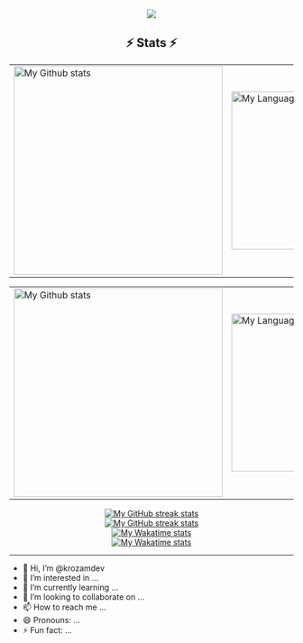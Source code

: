 <div align="center">
  <a href="https://github.com/krozamdev">
    <img src="https://visitor-badge.laobi.icu/badge?page_id=krozamdev.krozamdev" />
  </a>
</div>


<h2 align="center">⚡ Stats ⚡</h2>
<!-- GRS (Light Mode) -->
<a href="https://github.com/krozamdev#gh-light-mode-only">
  <table cellspacing="0" cellpadding="0" align="center">
    <tr>
      <td style="border: 0;">
          <img
            src="https://github-readme-stats-krozam.vercel.app/api?username=krozamdev&show_icons=true&include_all_commits=true&hide_border=true&number_format=long&rank_icon=percentile&show=reviews,discussions_started,discussions_answered,prs_merged,prs_merged_percentage#gh-light-mode-only"
            alt="My Github stats"
            height="370"
          />
      </td>
      <td style="border: 0;">
          <img
            src="https://github-readme-stats-krozam.vercel.app/api/top-langs/?username=krozamdev&layout=pie&hide_border=true&langs_count=10&size_weight=0.5&count_weight=0.5&custom_title=Langs%20distribution%20in%20my%20repos#gh-light-mode-only"
            alt="My Language stats"
            width="280"
          />
      </td>
    </tr>
  </table>
</a>

<!-- GRS (Dark Mode) -->
<a href="https://github.com/krozamdev#gh-dark-mode-only">
  <table cellspacing="0" cellpadding="0" align="center">
    <tr>
      <td style="border: 0;">
        <img
          src="https://github-readme-stats-krozam.vercel.app/api?username=krozamdev&show_icons=true&include_all_commits=true&icon_color=2d77dc&title_color=2d77dc&text_color=ffffff&bg_color=0d1117&hide_border=true&number_format=long&rank_icon=percentile&show=reviews,discussions_started,discussions_answered,prs_merged,prs_merged_percentage#gh-dark-mode-only"
          alt="My Github stats"
          height="370"
        />
      </td>
      <td style="border: 0;">
        <img
          src="https://github-readme-stats-krozam.vercel.app/api/top-langs/?username=krozamdev&layout=pie&icon_color=2d77dc&title_color=2d77dc&text_color=ffffff&bg_color=0d1117&hide_border=true&langs_count=10&size_weight=0.5&count_weight=0.5&custom_title=Langs%20distribution%20in%20my%20repos#gh-dark-mode-only"
          alt="My Language stats"
          width="280"
        />
      </td>
    </tr>
  </table>
</a>

<!-- Streak stats (Light mode) -->
<div align="center">
  <a href="https://github.com/krozamdev#gh-light-mode-only">
    <img
       src="https://github-readme-streak-stats-phi-opal.vercel.app/?user=krozamdev&locale=en&type=svg&hide_border=true&fire=2d77dc&ring=2d77dc&currStreakLabel=000000"
       alt="My GitHub streak stats"
     />
  </a>
</div>


<!-- Streak stats (Dark mode) -->
<div align="center">
  <a href="https://github.com/krozamdev#gh-dark-mode-only">
    <img
       src="https://github-readme-streak-stats-phi-opal.vercel.app/?user=krozamdev&background=0d1117&currStreakNum=ffffff&sideNums=ffffff&currStreakLabel=ffffff&sideLabels=ffffff&dates=ffffff&fire=2d77dc&ring=2d77dc&locale=en&type=svg&hide_border=true"
       alt="My GitHub streak stats"
     />
  </a>
</div>

<!-- WakaTime stats (Light mode) -->
<div align="center">
  <a href="https://github.com/krozamdev#gh-light-mode-only">
    <img
        src="https://github-readme-stats-krozam.vercel.app/api/wakatime?username=krozamdev&layout=compact&hide_border=true&custom_title=WakaTime%20Stats%20%28Since%20Aug%2017%202024%29"
        alt="My Wakatime stats"
      />
  </a>
</div>

<!-- WakaTime stats (Dark mode) -->
<div align="center">
  <a href="https://github.com/krozamdev#gh-dark-mode-only">
    <img
        src="https://github-readme-stats-krozam.vercel.app/api/wakatime?username=krozamdev&layout=compact&icon_color=2d77dc&title_color=2d77dc&text_color=ffffff&bg_color=0d1117&hide_border=true&custom_title=WakaTime%20Stats%20%28Since%20Aug%2017%202024%29"
        alt="My Wakatime stats"
      />
  </a>
</div>

<hr>

- 👋 Hi, I’m @krozamdev
- 👀 I’m interested in ...
- 🌱 I’m currently learning ...
- 💞️ I’m looking to collaborate on ...
- 📫 How to reach me ...
- 😄 Pronouns: ...
- ⚡ Fun fact: ...

<!---
krozamdev/krozamdev is a ✨ special ✨ repository because its `README.md` (this file) appears on your GitHub profile.
You can click the Preview link to take a look at your changes.
--->
